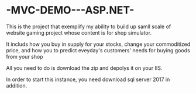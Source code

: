 # -MVC-DEMO---ASP.NET-
This is the project that exemplify my ability to build up samll scale of website gaming project whose content is for shop simulator.

It includs how you buy in supply for your stocks, change your commoditized price, and how you to predict eveyday's customers' needs for buying goods from your shop

All you need to do is download the zip and depolys it on your IIS.

In order to start this instance, you need download sql server 2017 in addition.
